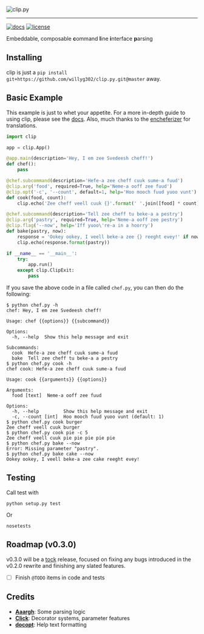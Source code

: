 ![clip.py](https://raw.github.com/willyg302/clip.py/master/clip-logo.png "It looks like you're trying to make a CLI.")

-----

[![docs](https://readthedocs.org/projects/clippy/badge/?style=flat-square)](http://clippy.readthedocs.org/)
[![license](http://img.shields.io/badge/license-MIT-red.svg?style=flat-square)](https://raw.githubusercontent.com/willyg302/clip.py/master/LICENSE)

Embeddable, composable **c**ommand **l**ine **i**nterface **p**arsing

## Installing

clip is just a `pip install git+https://github.com/willyg302/clip.py.git@master` away.

## Basic Example

This example is just to whet your appetite. For a more in-depth guide to using clip, please see the [docs](http://clippy.readthedocs.org/). Also, much thanks to the [encheferizer](http://www.tuco.de/home/jschef.htm) for translations.

```python
import clip

app = clip.App()

@app.main(description='Hey, I em zee Svedeesh cheff!')
def chef():
	pass

@chef.subcommand(description='Hefe-a zee cheff cuuk sume-a fuud')
@clip.arg('food', required=True, help='Neme-a ooff zee fuud')
@clip.opt('-c', '--count', default=1, help='Hoo mooch fuud yuoo vunt')
def cook(food, count):
	clip.echo('Zee cheff veell cuuk {}'.format(' '.join([food] * count)))

@chef.subcommand(description='Tell zee cheff tu beke-a a pestry')
@clip.arg('pastry', required=True, help='Neme-a ooff zee pestry')
@clip.flag('--now', help='Iff yuoo\'re-a in a hoorry')
def bake(pastry, now):
	response = 'Ookey ookey, I veell beke-a zee {} reeght evey!' if now else 'Ooh, yuoo vunt a {}?'
	clip.echo(response.format(pastry))

if __name__ == '__main__':
	try:
		app.run()
	except clip.ClipExit:
		pass
```

If you save the above code in a file called `chef.py`, you can then do the following:

```
$ python chef.py -h
chef: Hey, I em zee Svedeesh cheff!

Usage: chef {{options}} {{subcommand}}

Options:
  -h, --help  Show this help message and exit

Subcommands:
  cook  Hefe-a zee cheff cuuk sume-a fuud
  bake  Tell zee cheff tu beke-a a pestry
$ python chef.py cook -h
chef cook: Hefe-a zee cheff cuuk sume-a fuud

Usage: cook {{arguments}} {{options}}

Arguments:
  food [text]  Neme-a ooff zee fuud

Options:
  -h, --help         Show this help message and exit
  -c, --count [int]  Hoo mooch fuud yuoo vunt (default: 1)
$ python chef.py cook burger
Zee cheff veell cuuk burger
$ python chef.py cook pie -c 5
Zee cheff veell cuuk pie pie pie pie pie
$ python chef.py bake --now
Error: Missing parameter "pastry".
$ python chef.py bake cake --now
Ookey ookey, I veell beke-a zee cake reeght evey!
```

## Testing

Call test with

    python setup.py test

Or

    nosetests

## Roadmap (v0.3.0)

v0.3.0 will be a [tock](http://en.wikipedia.org/wiki/Intel_Tick-Tock) release, focused on fixing any bugs introduced in the v0.2.0 rewrite and finishing any slated features.

- [ ] Finish `@TODO` items in code and tests

## Credits

- **[Aaargh](https://github.com/wbolster/aaargh)**: Some parsing logic
- **[Click](http://click.pocoo.org/3/)**: Decorator systems, parameter features
- **[docopt](http://docopt.org/)**: Help text formatting
